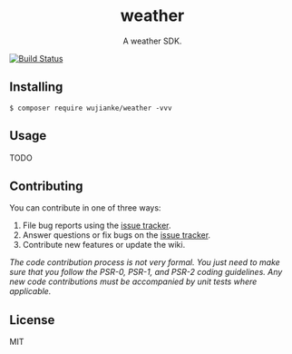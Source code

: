 <h1 align="center"> weather </h1>

<p align="center"> A weather SDK.</p>

[![Build Status](https://travis-ci.org/jiankewu/weather.svg?branch=master)](https://travis-ci.org/jiankewu/weather)

## Installing

```shell
$ composer require wujianke/weather -vvv
```

## Usage

TODO

## Contributing

You can contribute in one of three ways:

1. File bug reports using the [issue tracker](https://github.com/wujianke/weather/issues).
2. Answer questions or fix bugs on the [issue tracker](https://github.com/wujianke/weather/issues).
3. Contribute new features or update the wiki.

_The code contribution process is not very formal. You just need to make sure that you follow the PSR-0, PSR-1, and PSR-2 coding guidelines. Any new code contributions must be accompanied by unit tests where applicable._

## License

MIT